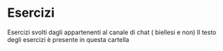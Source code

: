 # Esercizi

Esercizi svolti dagli appartenenti al canale di chat ( biellesi e non)
Il testo degli esercizi è presente in questa cartella

